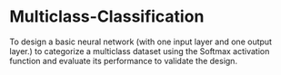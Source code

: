 # Multiclass-Classification
To design a basic neural network (with one input layer and one output layer.) to categorize a multiclass dataset using the Softmax activation function and evaluate its performance to validate the design.
